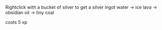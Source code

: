 Rightclick with a bucket of silver to get a silver ingot 
water -> ice
lava -> obsidian
oil -> tiny coal

costs 5 xp